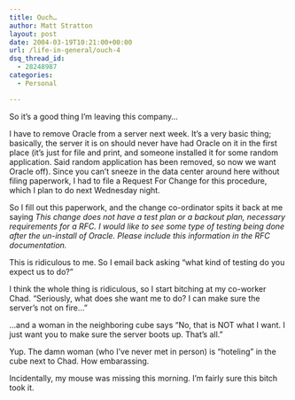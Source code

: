 ```yaml
---
title: Ouch…
author: Matt Stratton
layout: post
date: 2004-03-19T10:21:00+00:00
url: /life-in-general/ouch-4
dsq_thread_id:
  - 28248987
categories:
  - Personal

---
```

So it&#8217;s a good thing I&#8217;m leaving this company&#8230;

I have to remove Oracle from a server next week. It&#8217;s a very basic thing; basically, the server it is on should never have had Oracle on it in the first place (it&#8217;s just for file and print, and someone installed it for some random application. Said random application has been removed, so now we want Oracle off). Since you can&#8217;t sneeze in the data center around here without filing paperwork, I had to file a Request For Change for this procedure, which I plan to do next Wednesday night.

So I fill out this paperwork, and the change co-ordinator spits it back at me saying _This change does not have a test plan or a backout plan, necessary requirements for a RFC. I would like to see some type of testing being done after the un-install of Oracle. Please include this information in the RFC documentation._

This is ridiculous to me. So I email back asking &#8220;what kind of testing do you expect us to do?&#8221;

I think the whole thing is ridiculous, so I start bitching at my co-worker Chad. &#8220;Seriously, what does she want me to do? I can make sure the server&#8217;s not on fire&#8230;&#8221;

&#8230;and a woman in the neighboring cube says &#8220;No, that is NOT what I want. I just want you to make sure the server boots up. That&#8217;s all.&#8221;

Yup. The damn woman (who I&#8217;ve never met in person) is &#8220;hoteling&#8221; in the cube next to Chad. How embarassing.

Incidentally, my mouse was missing this morning. I&#8217;m fairly sure this bitch took it.